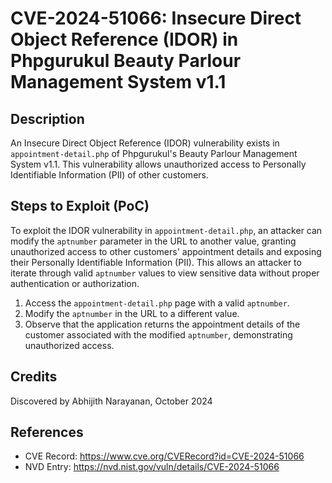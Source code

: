 # CVE-2024-51066: Insecure Direct Object Reference (IDOR) in Phpgurukul Beauty Parlour Management System v1.1

## Description

An Insecure Direct Object Reference (IDOR) vulnerability exists in `appointment-detail.php` of Phpgurukul's Beauty Parlour Management System v1.1. This vulnerability allows unauthorized access to Personally Identifiable Information (PII) of other customers.

## Steps to Exploit (PoC)

To exploit the IDOR vulnerability in `appointment-detail.php`, an attacker can modify the `aptnumber` parameter in the URL to another value, granting unauthorized access to other customers' appointment details and exposing their Personally Identifiable Information (PII). This allows an attacker to iterate through valid `aptnumber` values to view sensitive data without proper authentication or authorization.

1. Access the `appointment-detail.php` page with a valid `aptnumber`.
2. Modify the `aptnumber` in the URL to a different value.
3. Observe that the application returns the appointment details of the customer associated with the modified `aptnumber`, demonstrating unauthorized access.

## Credits

Discovered by Abhijith Narayanan, October 2024

## References

- CVE Record: https://www.cve.org/CVERecord?id=CVE-2024-51066
- NVD Entry: https://nvd.nist.gov/vuln/details/CVE-2024-51066